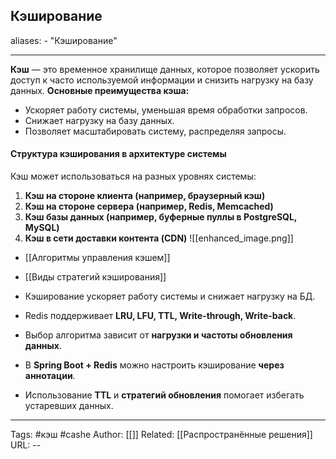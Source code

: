 ## Кэширование

aliases: 
	- "Кэширование"

---
**Кэш** — это временное хранилище данных, которое позволяет ускорить доступ к часто используемой информации и снизить нагрузку на базу данных.
**Основные преимущества кэша:**
- Ускоряет работу системы, уменьшая время обработки запросов.
- Снижает нагрузку на базу данных.
- Позволяет масштабировать систему, распределяя запросы.

#### **Структура кэширования в архитектуре системы**
Кэш может использоваться на разных уровнях системы:
1. **Кэш на стороне клиента (например, браузерный кэш)**
2. **Кэш на стороне сервера (например, Redis, Memcached)**
3. **Кэш базы данных (например, буферные пуллы в PostgreSQL, MySQL)**
4. **Кэш в сети доставки контента (CDN)**
 ![[enhanced_image.png]]
- [[Алгоритмы управления кэшем]]
- [[Виды стратегий кэширования]]


- Кэширование ускоряет работу системы и снижает нагрузку на БД.
- Redis поддерживает **LRU, LFU, TTL, Write-through, Write-back**.
- Выбор алгоритма зависит от **нагрузки и частоты обновления данных**.
- В **Spring Boot + Redis** можно настроить кэширование **через аннотации**.
- Использование **TTL** и **стратегий обновления** помогает избегать устаревших данных.

---

Tags:  #кэш #cashe
Author: [[]]
Related: [[Распространённые решения]]
URL: -- 